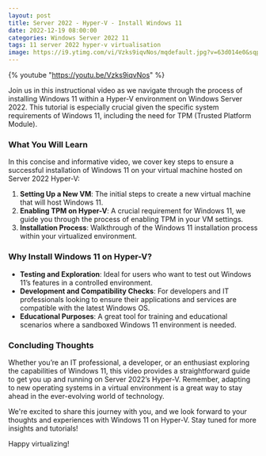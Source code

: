 ```yaml
---
layout: post
title: Server 2022 - Hyper-V - Install Windows 11
date: 2022-12-19 08:00:00
categories: Windows Server 2022 11
tags: 11 server 2022 hyper-v virtualisation
image: https://i9.ytimg.com/vi/Vzks9iqvNos/mqdefault.jpg?v=63d014e0&sqp=CJy8q68G&rs=AOn4CLCBF_1w3TQ-2D7LDYC-KaT6SaHeHg
---
```


{% youtube "https://youtu.be/Vzks9iqvNos" %}

Join us in this instructional video as we navigate through the process of installing Windows 11 within a Hyper-V environment on Windows Server 2022. This tutorial is especially crucial given the specific system requirements of Windows 11, including the need for TPM (Trusted Platform Module).

### What You Will Learn

In this concise and informative video, we cover key steps to ensure a successful installation of Windows 11 on your virtual machine hosted on Server 2022 Hyper-V:

1. **Setting Up a New VM**: The initial steps to create a new virtual machine that will host Windows 11.
2. **Enabling TPM on Hyper-V**: A crucial requirement for Windows 11, we guide you through the process of enabling TPM in your VM settings.
3. **Installation Process**: Walkthrough of the Windows 11 installation process within your virtualized environment.

### Why Install Windows 11 on Hyper-V?

- **Testing and Exploration**: Ideal for users who want to test out Windows 11’s features in a controlled environment.
- **Development and Compatibility Checks**: For developers and IT professionals looking to ensure their applications and services are compatible with the latest Windows OS.
- **Educational Purposes**: A great tool for training and educational scenarios where a sandboxed Windows 11 environment is needed.

### Concluding Thoughts

Whether you’re an IT professional, a developer, or an enthusiast exploring the capabilities of Windows 11, this video provides a straightforward guide to get you up and running on Server 2022’s Hyper-V. Remember, adapting to new operating systems in a virtual environment is a great way to stay ahead in the ever-evolving world of technology.

We're excited to share this journey with you, and we look forward to your thoughts and experiences with Windows 11 on Hyper-V. Stay tuned for more insights and tutorials!

Happy virtualizing!

